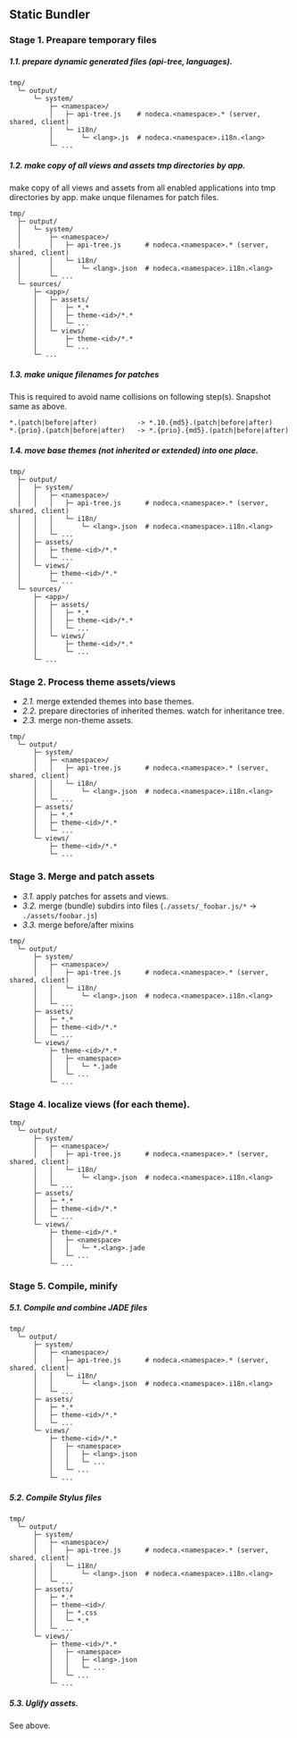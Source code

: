 Static Bundler
--------------

### Stage 1. Preapare temporary files

##### 1.1. prepare dynamic generated files (api-tree, languages).

```
tmp/
  └─ output/
      └─ system/
          ├─ <namespace>/
          │   ├─ api-tree.js    # nodeca.<namespace>.* (server, shared, client)
          │   └─ i18n/
          │       └─ <lang>.js  # nodeca.<namespace>.i18n.<lang>
          └─ ...
```


##### 1.2. make copy of all views and assets tmp directories by app.

make copy of all views and assets from all enabled applications into
tmp directories by app. make unque filenames for patch files.

```
tmp/
  ├─ output/
  │   └─ system/
  │       ├─ <namespace>/
  │       │   ├─ api-tree.js      # nodeca.<namespace>.* (server, shared, client)
  │       │   └─ i18n/
  │       │       └─ <lang>.json  # nodeca.<namespace>.i18n.<lang>
  │       └─ ...
  └─ sources/
      ├─ <app>/
      │   ├─ assets/
      │   │   ├─ *.*
      │   │   ├─ theme-<id>/*.*
      │   │   └─ ...
      │   └─ views/
      │       ├─ theme-<id>/*.*
      │       └─ ...
      └─ ...
```


##### 1.3. make unique filenames for patches

This is required to avoid name collisions on following step(s).
Snapshot same as above.

    *.(patch|before|after)          -> *.10.{md5}.(patch|before|after)
    *.{prio}.(patch|before|after)   -> *.{prio}.{md5}.(patch|before|after)


##### 1.4. move base themes (not inherited or extended) into one place.

```
tmp/
  ├─ output/
  │   ├─ system/
  │   │   ├─ <namespace>/
  │   │   │   ├─ api-tree.js      # nodeca.<namespace>.* (server, shared, client)
  │   │   │   └─ i18n/
  │   │   │       └─ <lang>.json  # nodeca.<namespace>.i18n.<lang>
  │   │   └─ ...
  │   ├─ assets/
  │   │   ├─ theme-<id>/*.*
  │   │   └─ ...
  │   └─ views/
  │       ├─ theme-<id>/*.*
  │       └─ ...
  └─ sources/
      ├─ <app>/
      │   ├─ assets/
      │   │   ├─ *.*
      │   │   ├─ theme-<id>/*.*
      │   │   └─ ...
      │   └─ views/
      │       ├─ theme-<id>/*.*
      │       └─ ...
      └─ ...
```


### Stage 2. Process theme assets/views

- *2.1.* merge extended themes into base themes.
- *2.2.* prepare directories of inherited themes. watch for inheritance tree.
- *2.3.* merge non-theme assets. 

```
tmp/
  └─ output/
      ├─ system/
      │   ├─ <namespace>/
      │   │   ├─ api-tree.js      # nodeca.<namespace>.* (server, shared, client)
      │   │   └─ i18n/
      │   │       └─ <lang>.json  # nodeca.<namespace>.i18n.<lang>
      │   └─ ...
      ├─ assets/
      │   ├─ *.*
      │   ├─ theme-<id>/*.*
      │   └─ ...
      └─ views/
          ├─ theme-<id>/*.*
          └─ ...
```


### Stage 3. Merge and patch assets

- *3.1.* apply patches for assets and views.
- *3.2.* merge (bundle) subdirs into files
  (`./assets/_foobar.js/*` -> `./assets/foobar.js`)
- *3.3.* merge before/after mixins

```
tmp/
  └─ output/
      ├─ system/
      │   ├─ <namespace>/
      │   │   ├─ api-tree.js      # nodeca.<namespace>.* (server, shared, client)
      │   │   └─ i18n/
      │   │       └─ <lang>.json  # nodeca.<namespace>.i18n.<lang>
      │   └─ ...
      ├─ assets/
      │   ├─ *.*
      │   ├─ theme-<id>/*.*
      │   └─ ...
      └─ views/
          ├─ theme-<id>/*.*
          │   ├─ <namespace>
          │   │   └─ *.jade
          │   └─ ...
          └─ ...
```


### Stage 4. localize views (for each theme).

```
tmp/
  └─ output/
      ├─ system/
      │   ├─ <namespace>/
      │   │   ├─ api-tree.js      # nodeca.<namespace>.* (server, shared, client)
      │   │   └─ i18n/
      │   │       └─ <lang>.json  # nodeca.<namespace>.i18n.<lang>
      │   └─ ...
      ├─ assets/
      │   ├─ *.*
      │   ├─ theme-<id>/*.*
      │   └─ ...
      └─ views/
          ├─ theme-<id>/*.*
          │   ├─ <namespace>
          │   │   └─ *.<lang>.jade
          │   └─ ...
          └─ ...
```


### Stage 5. Compile, minify

##### 5.1. Compile and combine JADE files

```
tmp/
  └─ output/
      ├─ system/
      │   ├─ <namespace>/
      │   │   ├─ api-tree.js      # nodeca.<namespace>.* (server, shared, client)
      │   │   └─ i18n/
      │   │       └─ <lang>.json  # nodeca.<namespace>.i18n.<lang>
      │   └─ ...
      ├─ assets/
      │   ├─ *.*
      │   ├─ theme-<id>/*.*
      │   └─ ...
      └─ views/
          ├─ theme-<id>/*.*
          │   ├─ <namespace>
          │   │   ├─ <lang>.json
          │   │   └─ ...
          │   └─ ...
          └─ ...
```

##### 5.2. Compile Stylus files

```
tmp/
  └─ output/
      ├─ system/
      │   ├─ <namespace>/
      │   │   ├─ api-tree.js      # nodeca.<namespace>.* (server, shared, client)
      │   │   └─ i18n/
      │   │       └─ <lang>.json  # nodeca.<namespace>.i18n.<lang>
      │   └─ ...
      ├─ assets/
      │   ├─ *.*
      │   ├─ theme-<id>/
      │   │   ├─ *.css
      │   │   └─ *.*
      │   └─ ...
      └─ views/
          ├─ theme-<id>/*.*
          │   ├─ <namespace>
          │   │   ├─ <lang>.json
          │   │   └─ ...
          │   └─ ...
          └─ ...
```

##### 5.3. Uglify assets.

See above.
